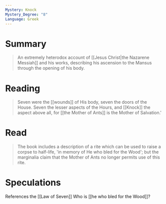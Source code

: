 ```yaml
---
Mystery: Knock
Mystery_Degree: "8"
Language: Greek
---
```

# Summary
> An extremely heterodox account of [[Jesus Christ|the Nazarene Messiah]] and his works, describing his ascension to the Mansus through the opening of his body.
# Reading
> Seven were the [[wounds]] of His body, seven the doors of the House. Seven the lesser aspects of the Hours, and [[Knock]] the aspect above all, for [[the Mother of Ants]] is the Mother of Salvation.'
# Read
> The book includes a description of a rite which can be used to raise a corpse to half-life, 'in memory of He who bled for the Wood'; but the marginalia claim that the Mother of Ants no longer permits use of this rite.

# Speculations
References the [[Law of Seven]]
Who is [[he who bled for the Wood]]?